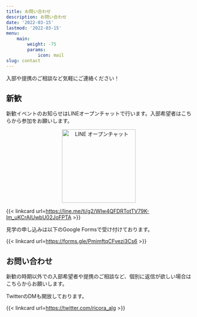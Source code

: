 ```yaml
---
title: お問い合わせ
description: お問い合わせ
date: '2022-03-15'
lastmod: '2022-03-15'
menu:
    main:
        weight: -75
        params:
            icon: mail
slug: contact
---
```


入部や提携のご相談など気軽にご連絡ください！

## 新歓
新歓イベントのお知らせはLINEオープンチャットで行います。入部希望者はこちらから参加をお願いします。

<!--新歓の時期はコメントアウト-->
<!--
<span style="color: red;">**今年度の新歓イベントは全て終了しました。**</span>
-->

<!--新歓の時期以外はコメントアウト-->

<div style="text-align: center;">
  <img src="https://user-images.githubusercontent.com/31199032/159123432-d977552a-802d-4a66-9191-55d201ac8868.jpg" width="200" height="200" alt="LINE オープンチャット" class="shinkan-openchat-image">
</div>

{{< linkcard url=https://line.me/ti/g2/WIw4QFDRTotTV79K-Im_uKCrAIUwbU02JoFPTA >}}

見学の申し込みは以下のGoogle Formsで受け付けております。

{{< linkcard url=https://forms.gle/PmimftqCFvezi3Cs6 >}}

## お問い合わせ
新歓の時期以外での入部希望者や提携のご相談など、個別に返信が欲しい場合はこちらからお願いします。

<!-- ここに常設の連絡フォーム -->

TwitterのDMも開放しております。

{{< linkcard url=https://twitter.com/ricora_alg >}}